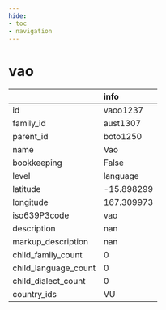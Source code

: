 ```yaml
---
hide:
- toc
- navigation
---
```

# vao
|                      | info       |
|:---------------------|:-----------|
| id                   | vaoo1237   |
| family_id            | aust1307   |
| parent_id            | boto1250   |
| name                 | Vao        |
| bookkeeping          | False      |
| level                | language   |
| latitude             | -15.898299 |
| longitude            | 167.309973 |
| iso639P3code         | vao        |
| description          | nan        |
| markup_description   | nan        |
| child_family_count   | 0          |
| child_language_count | 0          |
| child_dialect_count  | 0          |
| country_ids          | VU         |
